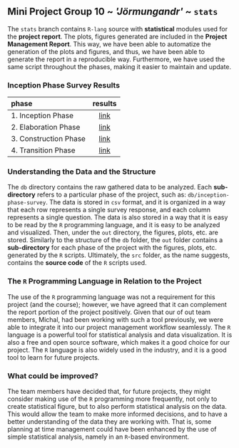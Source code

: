 ## Mini Project Group 10 ~ _'Jörmungandr'_ ~ `stats`
 
The `stats` branch contains `R-lang` source with __statistical__ modules used for the __project report__. The plots, figures generated are included in the __Project Management Report__. This way, we have been able to automatize the generation of the plots and figures, and thus, we have been able to generate the report in a reproducible way. Furthermore, we have used the same script throughout the phases, making it easier to maintain and update.

### Inception Phase Survey Results

| phase                 |         results         |
|:----------------------|:-----------------------:|
| 1. Inception Phase    | [link][survey1-results] |
| 2. Elaboration Phase  | [link][survey2-results] |
| 3. Construction Phase | [link][survey3-results] |
| 4. Transition Phase   | [link][survey4-results] |

<!-- LINKS -->
[survey1-results]: https://docs.google.com/spreadsheets/d/15I0KnlatvpiJ8o5Dh-DS_xJyulmXFIdCkNrLt8DK_IY/edit?usp=sharing
[survey2-results]: https://docs.google.com/spreadsheets/d/1FsK14F4H2ZkqL69rZfpRrcCHpH8UK4UvR2ph2kJ8k58/edit?usp=sharing
[survey3-results]: https://docs.google.com/spreadsheets/d/1gE2rQLclGyox2gH7__hz1gBgbmZgLYti4RvBzBDWuXI/edit?usp=sharing
[survey4-results]: todo.com

### Understanding the Data and the Structure

The `db` directory contains the raw gathered data to be analyzed. Each __sub-directory__ refers to a particular phase of the project, such as: `db/inception-phase-survey`. The data is stored in `csv` format, and it is organized in a way that each row represents a single survey response, and each column represents a single question. The data is also stored in a way that it is easy to be read by the `R` programming language, and it is easy to be analyzed and visualized. Then, under the `out` directory, the figures, plots, etc. are stored. Similarly to the structure of the `db` folder, the `out` folder contains a __sub-directory__ for each phase of the project with the figures, plots, etc. generated by the `R` scripts. Ultimately, the `src` folder, as the name suggests, contains the __source code__ of the `R` scripts used.

### The `R` Programming Language in Relation to the Project

The use of the `R` programming language was not a requirement for this project (and the course); however, we have agreed that it can complement the report portion of the project positively. Given that our of out team members, Michal, had been working with such a tool previously, we were able to integrate it into our project management workflow seamlessly. The `R` language is a powerful tool for statistical analysis and data visualization. It is also a free and open source software, which makes it a good choice for our project. The `R` language is also widely used in the industry, and it is a good tool to learn for future projects.

### What could be improved?

The team members have decided that, for future projects, they might consider making use of the `R` programming more frequently, not only to create statistical figure, but to also perform statistical analysis on the data. This would allow the team to make more informed decisions, and to have a better understanding of the data they are working with. That is, some planning at time management could have been enhanced by the use of simple statistical analysis, namely in an `R`-based environment.